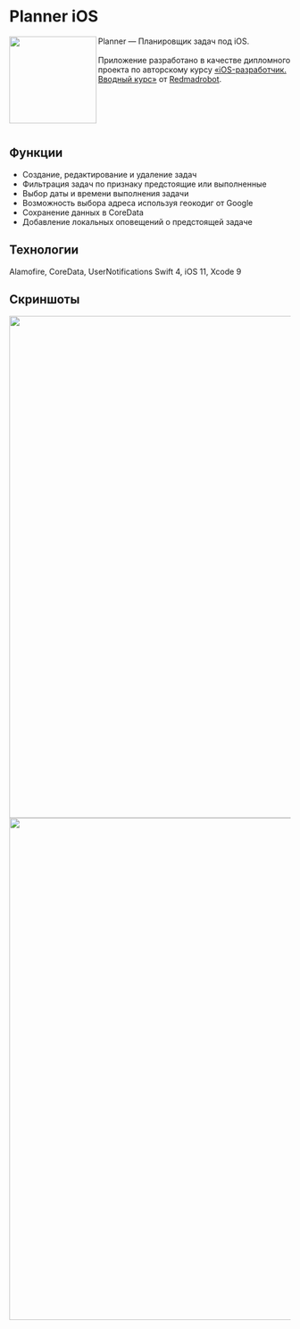 # Planner iOS

<img align="left" src="http://subdan.ru/static/icon.png" height="156" width="156">

Planner — Планировщик задач под iOS.
<br><br>
Приложение разработано в качестве дипломного проекта по авторскому курсу [«iOS-разработчик. Вводный курс»](https://openprofession.ru/course/CONTENTED/ios_start/) от [Redmadrobot](https://www.redmadrobot.ru).

<br><br><br><br>

## Функции
* Создание, редактирование и удаление задач
* Фильтрация задач по признаку предстоящие или выполненные
* Выбор даты и времени выполнения задачи
* Возможность выбора адреса используя геокодиг от Google
* Сохранение данных в CoreData
* Добавление локальных оповещений о предстоящей задаче

## Технологии
Alamofire, CoreData, UserNotifications
Swift 4, iOS 11, Xcode 9

## Скриншоты

<img src="http://subdan.ru/static/planner_screenshot_10.png" width="900">
<img src="http://subdan.ru/static/planner_screenshot_11.png" width="900">
